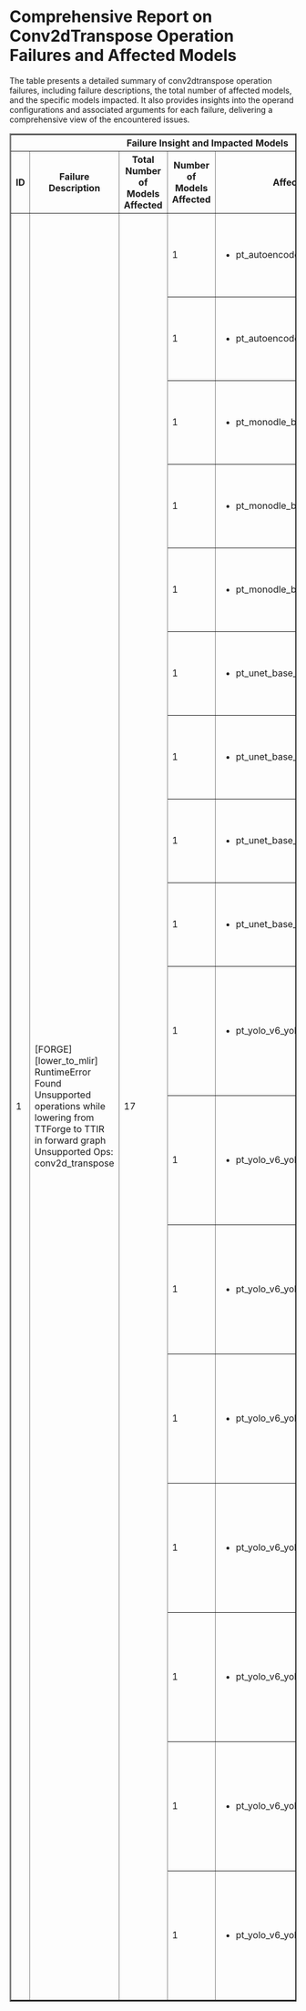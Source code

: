 <h1>Comprehensive Report on Conv2dTranspose Operation Failures and Affected Models</h1>
<p>The table presents a detailed summary of conv2dtranspose operation failures, including failure descriptions, the total number of affected models, and the specific models impacted. It also provides insights into the operand configurations and associated arguments for each failure, delivering a comprehensive view of the encountered issues.</p>
<table border="2">
	<thead>
		<tr style="text-align: center;">
			<th colspan="5">Failure Insight and Impacted Models</th>
			<th colspan="2">Conv2Dtranspose Operation Details</th>
		</tr>
		<tr style="text-align: center;">
			<th>ID</th>
			<th>Failure Description</th>
			<th>Total Number of Models Affected</th>
			<th>Number of Models Affected</th>
			<th>Affected Models</th>
			<th>Operands</th>
			<th>Arguments</th>
		</tr>
	</thead>
	<tbody>
		<tr>
			<td rowspan="17">1</td>
			<td rowspan="17">[FORGE][lower_to_mlir] RuntimeError Found Unsupported operations while lowering from TTForge to TTIR in forward graph Unsupported Ops: conv2d_transpose</td>
			<td rowspan="17">17</td>
			<td>1</td>
			<td><ul><li>pt_autoencoder_conv_img_enc_github</li></ul></td>
			<td>Operand(type=Activation, shape=(1, 4, 7, 7), dtype=float32)<br><div align='center'>X</div>Operand(type=Parameter, shape=(4, 16, 2, 2), dtype=float32)</td>
			<td>stride : 2<br>padding : 0<br>dilation : 1<br>groups : 1<br>channel_last : 0</td>
		</tr>
		<tr>
			<td>1</td>
			<td><ul><li>pt_autoencoder_conv_img_enc_github</li></ul></td>
			<td>Operand(type=Activation, shape=(1, 16, 14, 14), dtype=float32)<br><div align='center'>X</div>Operand(type=Parameter, shape=(16, 1, 2, 2), dtype=float32)</td>
			<td>stride : 2<br>padding : 0<br>dilation : 1<br>groups : 1<br>channel_last : 0</td>
		</tr>
		<tr>
			<td>1</td>
			<td><ul><li>pt_monodle_base_obj_det_torchvision</li></ul></td>
			<td>Operand(type=Activation, shape=(1, 64, 28, 28), dtype=float32)<br><div align='center'>X</div>Operand(type=Parameter, shape=(64, 1, 4, 4), dtype=float32)</td>
			<td>stride : 2<br>padding : 1<br>dilation : 1<br>groups : 64<br>channel_last : 0</td>
		</tr>
		<tr>
			<td>1</td>
			<td><ul><li>pt_monodle_base_obj_det_torchvision</li></ul></td>
			<td>Operand(type=Activation, shape=(1, 128, 14, 14), dtype=float32)<br><div align='center'>X</div>Operand(type=Parameter, shape=(128, 1, 4, 4), dtype=float32)</td>
			<td>stride : 2<br>padding : 1<br>dilation : 1<br>groups : 128<br>channel_last : 0</td>
		</tr>
		<tr>
			<td>1</td>
			<td><ul><li>pt_monodle_base_obj_det_torchvision</li></ul></td>
			<td>Operand(type=Activation, shape=(1, 256, 7, 7), dtype=float32)<br><div align='center'>X</div>Operand(type=Parameter, shape=(256, 1, 4, 4), dtype=float32)</td>
			<td>stride : 2<br>padding : 1<br>dilation : 1<br>groups : 256<br>channel_last : 0</td>
		</tr>
		<tr>
			<td>1</td>
			<td><ul><li>pt_unet_base_img_seg_torchhub</li></ul></td>
			<td>Operand(type=Activation, shape=(1, 512, 16, 16), dtype=float32)<br><div align='center'>X</div>Operand(type=Parameter, shape=(512, 256, 2, 2), dtype=float32)</td>
			<td>stride : 2<br>padding : 0<br>dilation : 1<br>groups : 1<br>channel_last : 0</td>
		</tr>
		<tr>
			<td>1</td>
			<td><ul><li>pt_unet_base_img_seg_torchhub</li></ul></td>
			<td>Operand(type=Activation, shape=(1, 256, 32, 32), dtype=float32)<br><div align='center'>X</div>Operand(type=Parameter, shape=(256, 128, 2, 2), dtype=float32)</td>
			<td>stride : 2<br>padding : 0<br>dilation : 1<br>groups : 1<br>channel_last : 0</td>
		</tr>
		<tr>
			<td>1</td>
			<td><ul><li>pt_unet_base_img_seg_torchhub</li></ul></td>
			<td>Operand(type=Activation, shape=(1, 128, 64, 64), dtype=float32)<br><div align='center'>X</div>Operand(type=Parameter, shape=(128, 64, 2, 2), dtype=float32)</td>
			<td>stride : 2<br>padding : 0<br>dilation : 1<br>groups : 1<br>channel_last : 0</td>
		</tr>
		<tr>
			<td>1</td>
			<td><ul><li>pt_unet_base_img_seg_torchhub</li></ul></td>
			<td>Operand(type=Activation, shape=(1, 64, 128, 128), dtype=float32)<br><div align='center'>X</div>Operand(type=Parameter, shape=(64, 32, 2, 2), dtype=float32)</td>
			<td>stride : 2<br>padding : 0<br>dilation : 1<br>groups : 1<br>channel_last : 0</td>
		</tr>
		<tr>
			<td>1</td>
			<td><ul><li>pt_yolo_v6_yolov6l_obj_det_torchhub</li></ul></td>
			<td>Operand(type=Activation, shape=(1, 256, 14, 20), dtype=float32)<br><div align='center'>X</div>Operand(type=Constant, name=const_125293, dtype=float32)<br><div align='center'>X</div>Operand(type=Constant, name=const_126293, dtype=float32)</td>
			<td>stride : 2<br>padding : 0<br>dilation : 1<br>groups : 1<br>channel_last : 0</td>
		</tr>
		<tr>
			<td>1</td>
			<td><ul><li>pt_yolo_v6_yolov6l_obj_det_torchhub</li></ul></td>
			<td>Operand(type=Activation, shape=(1, 128, 28, 40), dtype=float32)<br><div align='center'>X</div>Operand(type=Constant, name=const_167293, dtype=float32)<br><div align='center'>X</div>Operand(type=Constant, name=const_168293, dtype=float32)</td>
			<td>stride : 2<br>padding : 0<br>dilation : 1<br>groups : 1<br>channel_last : 0</td>
		</tr>
		<tr>
			<td>1</td>
			<td><ul><li>pt_yolo_v6_yolov6m_obj_det_torchhub</li></ul></td>
			<td>Operand(type=Activation, shape=(1, 192, 14, 20), dtype=float32)<br><div align='center'>X</div>Operand(type=Constant, name=const_89209, dtype=float32)<br><div align='center'>X</div>Operand(type=Constant, name=const_90209, dtype=float32)</td>
			<td>stride : 2<br>padding : 0<br>dilation : 1<br>groups : 1<br>channel_last : 0</td>
		</tr>
		<tr>
			<td>1</td>
			<td><ul><li>pt_yolo_v6_yolov6m_obj_det_torchhub</li></ul></td>
			<td>Operand(type=Activation, shape=(1, 96, 28, 40), dtype=float32)<br><div align='center'>X</div>Operand(type=Constant, name=const_119209, dtype=float32)<br><div align='center'>X</div>Operand(type=Constant, name=const_120209, dtype=float32)</td>
			<td>stride : 2<br>padding : 0<br>dilation : 1<br>groups : 1<br>channel_last : 0</td>
		</tr>
		<tr>
			<td>1</td>
			<td><ul><li>pt_yolo_v6_yolov6s_obj_det_torchhub</li></ul></td>
			<td>Operand(type=Activation, shape=(1, 128, 14, 20), dtype=float32)<br><div align='center'>X</div>Operand(type=Constant, name=const_55132, dtype=float32)<br><div align='center'>X</div>Operand(type=Constant, name=const_56132, dtype=float32)</td>
			<td>stride : 2<br>padding : 0<br>dilation : 1<br>groups : 1<br>channel_last : 0</td>
		</tr>
		<tr>
			<td>1</td>
			<td><ul><li>pt_yolo_v6_yolov6s_obj_det_torchhub</li></ul></td>
			<td>Operand(type=Activation, shape=(1, 64, 28, 40), dtype=float32)<br><div align='center'>X</div>Operand(type=Constant, name=const_75132, dtype=float32)<br><div align='center'>X</div>Operand(type=Constant, name=const_76132, dtype=float32)</td>
			<td>stride : 2<br>padding : 0<br>dilation : 1<br>groups : 1<br>channel_last : 0</td>
		</tr>
		<tr>
			<td>1</td>
			<td><ul><li>pt_yolo_v6_yolov6n_obj_det_torchhub</li></ul></td>
			<td>Operand(type=Activation, shape=(1, 64, 14, 20), dtype=float32)<br><div align='center'>X</div>Operand(type=Constant, name=const_55132, dtype=float32)<br><div align='center'>X</div>Operand(type=Constant, name=const_56132, dtype=float32)</td>
			<td>stride : 2<br>padding : 0<br>dilation : 1<br>groups : 1<br>channel_last : 0</td>
		</tr>
		<tr>
			<td>1</td>
			<td><ul><li>pt_yolo_v6_yolov6n_obj_det_torchhub</li></ul></td>
			<td>Operand(type=Activation, shape=(1, 32, 28, 40), dtype=float32)<br><div align='center'>X</div>Operand(type=Constant, name=const_75132, dtype=float32)<br><div align='center'>X</div>Operand(type=Constant, name=const_76132, dtype=float32)</td>
			<td>stride : 2<br>padding : 0<br>dilation : 1<br>groups : 1<br>channel_last : 0</td>
		</tr>
	</tbody>
</table>
